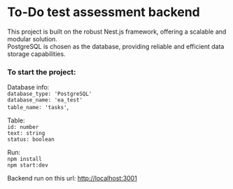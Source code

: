 # To-Do test assessment backend

This project is built on the robust Nest.js framework, offering a scalable and modular solution.<br />
PostgreSQL is chosen as the database, providing reliable and efficient data storage capabilities.

### To start the project:

Database info: <br />
  `database_type: 'PostgreSQL'`<br />
  `database_name: 'ea_test'`<br />
  `table_name: 'tasks'`,<br />
  
Table:<br />
  `id: number`<br />
  `text: string`<br />
  `status: boolean`<br />

Run:<br />
`npm install` <br />
`npm start:dev`

Backend run on this url: [http://localhost:3001](http://localhost:3001)


